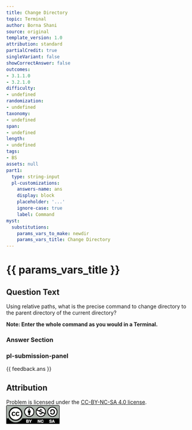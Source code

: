 ```yaml
---
title: Change Directory
topic: Terminal
author: Borna Shani
source: original
template_version: 1.0
attribution: standard
partialCredit: true
singleVariant: false
showCorrectAnswer: false
outcomes:
- 3.1.1.0
- 3.2.1.0
difficulty:
- undefined
randomization:
- undefined
taxonomy:
- undefined
span:
- undefined
length:
- undefined
tags:
- BS
assets: null
part1:
  type: string-input
  pl-customizations:
    answers-name: ans
    display: block
    placeholder: '...'
    ignore-case: true
    label: Command
myst:
  substitutions:
    params_vars_to_make: newdir
    params_vars_title: Change Directory
---
```

# {{ params_vars_title }}

## Question Text

Using relative paths, what is the precise command to change directory to the parent directory of the current directory?

**Note: Enter the whole command as you would in a Terminal.**

### Answer Section

### pl-submission-panel

{{ feedback.ans }}

## Attribution

Problem is licensed under the [CC-BY-NC-SA 4.0 license](https://creativecommons.org/licenses/by-nc-sa/4.0/).<br> ![The Creative Commons 4.0 license requiring attribution-BY, non-commercial-NC, and share-alike-SA license.](https://raw.githubusercontent.com/firasm/bits/master/by-nc-sa.png)